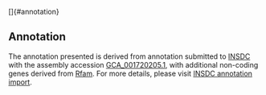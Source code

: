 []{#annotation}

Annotation
----------

The annotation presented is derived from annotation submitted to
[INSDC](http://www.insdc.org) with the assembly accession
[GCA\_001720205.1](http://www.ebi.ac.uk/ena/data/view/GCA_001720205.1),
with additional non-coding genes derived from
[Rfam](http://rfam.xfam.org/). For more details, please visit [INSDC
annotation
import](http://ensemblgenomes.org/info/data/insdc_annotation).
